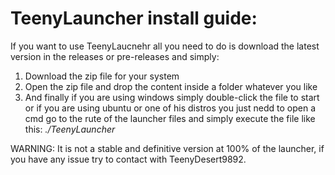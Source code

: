 # TeenyLauncher install guide:

If you want to use TeenyLaucnehr all you need to do is download the latest version in the releases or pre-releases and
simply:

1. Download the zip file for your system
2. Open the zip file and drop the content inside a folder whatever you like
3. And finally if you are using windows simply double-click the file to start or if you are using ubuntu or one of his
distros you just nedd to open a cmd go to the rute of the launcher files and simply execute the file like this:
_./TeenyLauncher_

WARNING: It is not a stable and definitive version at 100% of the launcher, if you have any issue try to contact with
TeenyDesert9892.